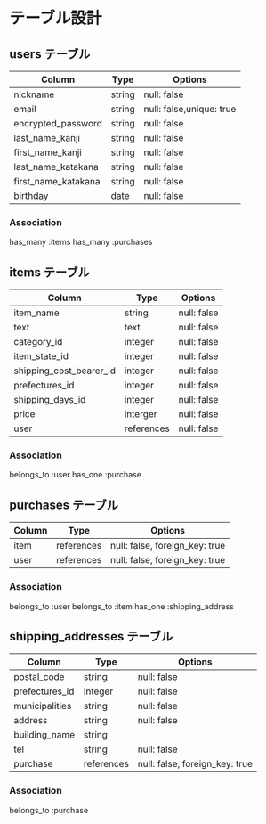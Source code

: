 # テーブル設計

## users テーブル

| Column                 | Type   | Options                  |
| ---------------------- | ------ | ------------------------ |
| nickname               | string | null: false              |
| email                  | string | null: false,unique: true |
| encrypted_password     | string | null: false              |
| last_name_kanji        | string | null: false              |
| first_name_kanji       | string | null: false              |
| last_name_katakana     | string | null: false              |
| first_name_katakana    | string | null: false              |
| birthday               | date   | null: false              |

### Association

  has_many :items
  has_many :purchases


## items テーブル

| Column                    | Type        | Options     |
| ------------------------- | ----------- | ----------- |
| item_name                 | string      | null: false |
| text                      | text        | null: false |
| category_id               | integer     | null: false |
| item_state_id             | integer     | null: false |
| shipping_cost_bearer_id   | integer     | null: false |
| prefectures_id            | integer     | null: false |
| shipping_days_id          | integer     | null: false |
| price                     | interger    | null: false |
| user                      | references  | null: false |

### Association

  belongs_to :user
  has_one :purchase


## purchases テーブル

| Column            | Type       | Options                        |
| ------------------| ---------- | ------------------------------ |
| item              | references | null: false, foreign_key: true |
| user              | references | null: false, foreign_key: true |

### Association

  belongs_to :user
  belongs_to :item
  has_one :shipping_address


## shipping_addresses テーブル

| Column                 | Type       | Options                        |
| ---------------------- | ---------- | ------------------------------ |
| postal_code            | string     | null: false                    |
| prefectures_id         | integer    | null: false                    |
| municipalities         | string     | null: false                    |
| address                | string     | null: false                    |
| building_name          | string     |                                |
| tel                    | string     | null: false                    |
| purchase               | references | null: false, foreign_key: true |

### Association

  belongs_to :purchase

